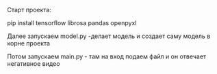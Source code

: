 Старт проекта:

pip install tensorflow librosa pandas openpyxl

Далее запускаем model.py -делает модель и создает саму модель в корне проекта

Потом запускаем main.py - там на вход подаем файл и он отвечает негативное видео

